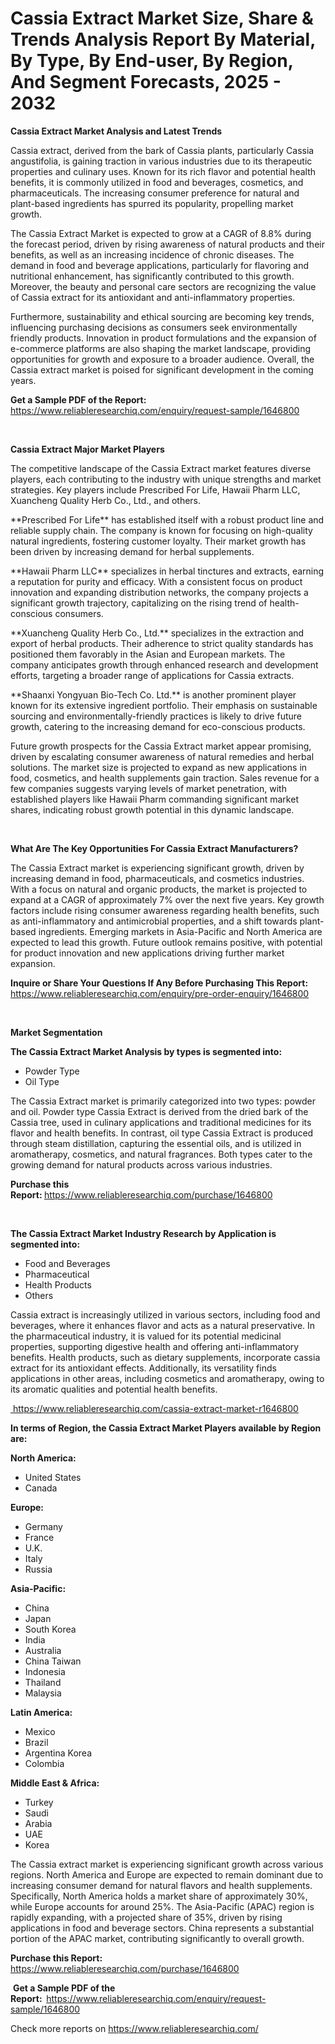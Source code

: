 <p><h1>Cassia Extract Market Size, Share & Trends Analysis Report By Material, By Type, By End-user, By Region, And Segment Forecasts, 2025 - 2032</h1></p><p><strong>Cassia Extract Market Analysis and Latest Trends</strong></p>
<p><p>Cassia extract, derived from the bark of Cassia plants, particularly Cassia angustifolia, is gaining traction in various industries due to its therapeutic properties and culinary uses. Known for its rich flavor and potential health benefits, it is commonly utilized in food and beverages, cosmetics, and pharmaceuticals. The increasing consumer preference for natural and plant-based ingredients has spurred its popularity, propelling market growth.</p><p>The Cassia Extract Market is expected to grow at a CAGR of 8.8% during the forecast period, driven by rising awareness of natural products and their benefits, as well as an increasing incidence of chronic diseases. The demand in food and beverage applications, particularly for flavoring and nutritional enhancement, has significantly contributed to this growth. Moreover, the beauty and personal care sectors are recognizing the value of Cassia extract for its antioxidant and anti-inflammatory properties.</p><p>Furthermore, sustainability and ethical sourcing are becoming key trends, influencing purchasing decisions as consumers seek environmentally friendly products. Innovation in product formulations and the expansion of e-commerce platforms are also shaping the market landscape, providing opportunities for growth and exposure to a broader audience. Overall, the Cassia extract market is poised for significant development in the coming years.</p></p>
<p><strong>Get a Sample PDF of the Report:&nbsp;</strong> <a href="https://www.reliableresearchiq.com/enquiry/request-sample/1646800?utm_campaign=973&utm_medium=2&utm_source=Github&utm_content=ia&utm_term=31012025&utm_id=cassia-extract">https://www.reliableresearchiq.com/enquiry/request-sample/1646800</a></p>
<p>&nbsp;</p>
<p><strong>Cassia Extract Major Market Players</strong></p>
<p><p>The competitive landscape of the Cassia Extract market features diverse players, each contributing to the industry with unique strengths and market strategies. Key players include Prescribed For Life, Hawaii Pharm LLC, Xuancheng Quality Herb Co., Ltd., and others.</p><p>**Prescribed For Life** has established itself with a robust product line and reliable supply chain. The company is known for focusing on high-quality natural ingredients, fostering customer loyalty. Their market growth has been driven by increasing demand for herbal supplements.</p><p>**Hawaii Pharm LLC** specializes in herbal tinctures and extracts, earning a reputation for purity and efficacy. With a consistent focus on product innovation and expanding distribution networks, the company projects a significant growth trajectory, capitalizing on the rising trend of health-conscious consumers.</p><p>**Xuancheng Quality Herb Co., Ltd.** specializes in the extraction and export of herbal products. Their adherence to strict quality standards has positioned them favorably in the Asian and European markets. The company anticipates growth through enhanced research and development efforts, targeting a broader range of applications for Cassia extracts.</p><p>**Shaanxi Yongyuan Bio-Tech Co. Ltd.** is another prominent player known for its extensive ingredient portfolio. Their emphasis on sustainable sourcing and environmentally-friendly practices is likely to drive future growth, catering to the increasing demand for eco-conscious products.</p><p>Future growth prospects for the Cassia Extract market appear promising, driven by escalating consumer awareness of natural remedies and herbal solutions. The market size is projected to expand as new applications in food, cosmetics, and health supplements gain traction. Sales revenue for a few companies suggests varying levels of market penetration, with established players like Hawaii Pharm commanding significant market shares, indicating robust growth potential in this dynamic landscape.</p></p>
<p>&nbsp;</p>
<p><strong>What Are The Key Opportunities For Cassia Extract Manufacturers?</strong></p>
<p><p>The Cassia Extract market is experiencing significant growth, driven by increasing demand in food, pharmaceuticals, and cosmetics industries. With a focus on natural and organic products, the market is projected to expand at a CAGR of approximately 7% over the next five years. Key growth factors include rising consumer awareness regarding health benefits, such as anti-inflammatory and antimicrobial properties, and a shift towards plant-based ingredients. Emerging markets in Asia-Pacific and North America are expected to lead this growth. Future outlook remains positive, with potential for product innovation and new applications driving further market expansion.</p></p>
<p><strong>Inquire or Share Your Questions If Any Before Purchasing This Report:</strong> <a href="https://www.reliableresearchiq.com/enquiry/pre-order-enquiry/1646800?utm_campaign=973&utm_medium=2&utm_source=Github&utm_content=ia&utm_term=31012025&utm_id=cassia-extract">https://www.reliableresearchiq.com/enquiry/pre-order-enquiry/1646800</a></p>
<p>&nbsp;</p>
<p><strong>Market Segmentation</strong></p>
<p><strong>The Cassia Extract Market Analysis by types is segmented into:</strong></p>
<p><ul><li>Powder Type</li><li>Oil Type</li></ul></p>
<p><p>The Cassia Extract market is primarily categorized into two types: powder and oil. Powder type Cassia Extract is derived from the dried bark of the Cassia tree, used in culinary applications and traditional medicines for its flavor and health benefits. In contrast, oil type Cassia Extract is produced through steam distillation, capturing the essential oils, and is utilized in aromatherapy, cosmetics, and natural fragrances. Both types cater to the growing demand for natural products across various industries.</p></p>
<p><strong>Purchase this Report:&nbsp;</strong><a href="https://www.reliableresearchiq.com/purchase/1646800?utm_campaign=973&utm_medium=2&utm_source=Github&utm_content=ia&utm_term=31012025&utm_id=cassia-extract">https://www.reliableresearchiq.com/purchase/1646800</a></p>
<p>&nbsp;</p>
<p><strong>The Cassia Extract Market Industry Research by Application is segmented into:</strong></p>
<p><ul><li>Food and Beverages</li><li>Pharmaceutical</li><li>Health Products</li><li>Others</li></ul></p>
<p><p>Cassia extract is increasingly utilized in various sectors, including food and beverages, where it enhances flavor and acts as a natural preservative. In the pharmaceutical industry, it is valued for its potential medicinal properties, supporting digestive health and offering anti-inflammatory benefits. Health products, such as dietary supplements, incorporate cassia extract for its antioxidant effects. Additionally, its versatility finds applications in other areas, including cosmetics and aromatherapy, owing to its aromatic qualities and potential health benefits.</p></p>
<p><a href="https://www.reliableresearchiq.com/cassia-extract-market-r1646800?utm_campaign=973&utm_medium=2&utm_source=Github&utm_content=ia&utm_term=31012025&utm_id=cassia-extract">&nbsp;https://www.reliableresearchiq.com/cassia-extract-market-r1646800</a></p>
<p><strong>In terms of Region, the Cassia Extract Market Players available by Region are:</strong></p>
<p>
    <p> <strong> North America: </strong>
        <ul>
            <li>United States</li>
            <li>Canada</li>
        </ul>
        </p> 
    <p> <strong> Europe: </strong>
        <ul>
            <li>Germany</li>
            <li>France</li>
            <li>U.K.</li>
            <li>Italy</li>
            <li>Russia</li>
        </ul>
        </p> 
    <p> <strong> Asia-Pacific: </strong>
        <ul>
            <li>China</li>
            <li>Japan</li>
            <li>South Korea</li>
            <li>India</li>
            <li>Australia</li>
            <li>China Taiwan</li>
            <li>Indonesia</li>
            <li>Thailand</li>
            <li>Malaysia</li>
        </ul>
        </p> 
    <p> <strong> Latin America: </strong>
        <ul>
            <li>Mexico</li>
            <li>Brazil</li>
            <li>Argentina Korea</li>
            <li>Colombia</li>
        </ul>
        </p> 
    <p> <strong> Middle East & Africa: </strong>
        <ul>
            <li>Turkey</li>
            <li>Saudi</li>
            <li>Arabia</li>
            <li>UAE</li>
            <li>Korea</li>
        </ul>
    </p>
    </p>
<p><p>The Cassia extract market is experiencing significant growth across various regions. North America and Europe are expected to remain dominant due to increasing consumer demand for natural flavors and health supplements. Specifically, North America holds a market share of approximately 30%, while Europe accounts for around 25%. The Asia-Pacific (APAC) region is rapidly expanding, with a projected share of 35%, driven by rising applications in food and beverage sectors. China represents a substantial portion of the APAC market, contributing significantly to overall growth.</p></p>
<p><strong>Purchase this Report: </strong><a href="https://www.reliableresearchiq.com/purchase/1646800?utm_campaign=973&utm_medium=2&utm_source=Github&utm_content=ia&utm_term=31012025&utm_id=cassia-extract">https://www.reliableresearchiq.com/purchase/1646800</a></p>
<p>&nbsp;<strong>Get a Sample PDF of the Report:&nbsp;&nbsp;</strong><a href="https://www.reliableresearchiq.com/enquiry/request-sample/1646800?utm_campaign=973&utm_medium=2&utm_source=Github&utm_content=ia&utm_term=31012025&utm_id=cassia-extract">https://www.reliableresearchiq.com/enquiry/request-sample/1646800</a></p>
<p><strong></strong></p>
<p>Check more reports on <a href="https://www.reliableresearchiq.com/?utm_campaign=973&utm_medium=2&utm_source=Github&utm_content=ia&utm_term=31012025&utm_id=cassia-extract">https://www.reliableresearchiq.com/</a></p>